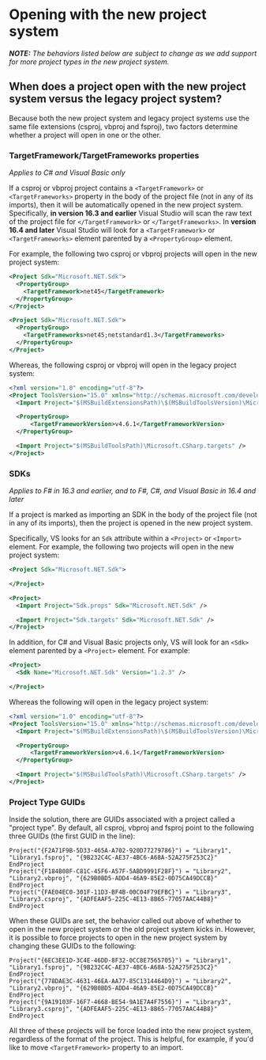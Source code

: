 # Opening with the new project system

***NOTE:** The behaviors listed below are subject to change as we add support for more project types in the new project system.*

## When does a project open with the new project system versus the legacy project system?

Because both the new project system and legacy project systems use the same file extensions (csproj, vbproj and fsproj), two factors determine whether a project will open in one or the other.

### TargetFramework/TargetFrameworks properties

*Applies to C# and Visual Basic only*

If a csproj or vbproj project contains a `<TargetFramework>` or `<TargetFrameworks>` property in the body of the project file (not in any of its imports), then it will be automatically opened in the new project system. Specifically, **in version 16.3 and earlier** Visual Studio will scan the raw text of the project file for `</TargetFramework>` or `</TargetFrameworks>`. In **version 16.4 and later** Visual Studio will look for a `<TargetFramework>` or `<TargetFrameworks>` element parented by a `<PropertyGroup>` element.

For example, the following two csproj or vbproj projects will open in the new project system:

``` XML
<Project Sdk="Microsoft.NET.Sdk">
  <PropertyGroup>
    <TargetFramework>net45</TargetFramework>
  </PropertyGroup>
</Project>
```

``` XML
<Project Sdk="Microsoft.NET.Sdk">
  <PropertyGroup>
    <TargetFrameworks>net45;netstandard1.3</TargetFrameworks>
  </PropertyGroup>
</Project>
```

Whereas, the following csproj or vbproj will open in the legacy project system:

``` XML
<?xml version="1.0" encoding="utf-8"?>
<Project ToolsVersion="15.0" xmlns="http://schemas.microsoft.com/developer/msbuild/2003">
  <Import Project="$(MSBuildExtensionsPath)\$(MSBuildToolsVersion)\Microsoft.Common.props" Condition="Exists('$(MSBuildExtensionsPath)\$(MSBuildToolsVersion)\Microsoft.Common.props')" />

  <PropertyGroup>
      <TargetFrameworkVersion>v4.6.1</TargetFrameworkVersion>
  </PropertyGroup>

  <Import Project="$(MSBuildToolsPath)\Microsoft.CSharp.targets" />
</Project>
```

### SDKs

*Applies to F# in 16.3 and earlier, and to F#, C#, and Visual Basic in 16.4 and later*

If a project is marked as importing an SDK in the body of the project file (not in any of its imports), then the project is opened in the new project system.

Specifically, VS looks for an `Sdk` attribute within a `<Project>` or `<Import>` element. For example, the following two projects will open in the new project system:

``` XML
<Project Sdk="Microsoft.NET.Sdk">

</Project>
```

``` XML
<Project>
  <Import Project="Sdk.props" Sdk="Microsoft.NET.Sdk" />

  <Import Project="Sdk.targets" Sdk="Microsoft.NET.Sdk" />
</Project>
```

In addition, for C# and Visual Basic projects only, VS will look for an `<Sdk>` element parented by a `<Project>` element. For example:

``` XML
<Project>
  <Sdk Name="Microsoft.NET.Sdk" Version="1.2.3" />

</Project>
```

Whereas the following will open in the legacy project system:

``` XML
<?xml version="1.0" encoding="utf-8"?>
<Project ToolsVersion="15.0" xmlns="http://schemas.microsoft.com/developer/msbuild/2003">
  <Import Project="$(MSBuildExtensionsPath)\$(MSBuildToolsVersion)\Microsoft.Common.props" Condition="Exists('$(MSBuildExtensionsPath)\$(MSBuildToolsVersion)\Microsoft.Common.props')" />

  <PropertyGroup>
      <TargetFrameworkVersion>v4.6.1</TargetFrameworkVersion>
  </PropertyGroup>

  <Import Project="$(MSBuildToolsPath)\Microsoft.CSharp.targets" />
</Project>
```

### Project Type GUIDs

Inside the solution, there are GUIDs associated with a project called a "project type". By default, all csproj, vbproj and fsproj point to the following three GUIDs (the first GUID in the line):

```
Project("{F2A71F9B-5D33-465A-A702-920D77279786}") = "Library1", "Library1.fsproj", "{9B232C4C-AE37-4BC6-A68A-52A275F253C2}"
EndProject
Project("{F184B08F-C81C-45F6-A57F-5ABD9991F28F}") = "Library2", "Library2.vbproj", "{629B0BD5-ADD4-46A9-85E2-0D75CA49DCCB}"
EndProject
Project("{FAE04EC0-301F-11D3-BF4B-00C04F79EFBC}") = "Library3", "Library3.csproj", "{ADFEAAF5-225C-4E13-8B65-77057AAC44B8}"
EndProject
```

When these GUIDs are set, the behavior called out above of whether to open in the new project system or the old project system kicks in. However, it is possible to force projects to open in the new project system by changing these GUIDs to the following:

```
Project("{6EC3EE1D-3C4E-46DD-8F32-0CC8E7565705}") = "Library1", "Library1.fsproj", "{9B232C4C-AE37-4BC6-A68A-52A275F253C2}"
EndProject
Project("{778DAE3C-4631-46EA-AA77-85C1314464D9}") = "Library2", "Library2.vbproj", "{629B0BD5-ADD4-46A9-85E2-0D75CA49DCCB}"
EndProject
Project("{9A19103F-16F7-4668-BE54-9A1E7A4F7556}") = "Library3", "Library3.csproj", "{ADFEAAF5-225C-4E13-8B65-77057AAC44B8}"
EndProject
```

All three of these projects will be force loaded into the new project system, regardless of the format of the project. This is helpful, for example, if you'd like to move `<TargetFramework>` property to an import.
